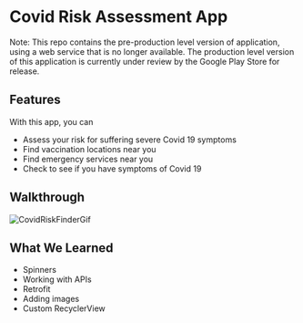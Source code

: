# Covid Risk Assessment App

Note: This repo contains the pre-production level version of application, using a web service that is no longer available. The production level version of this application is currently under review by the Google Play Store for release.

## Features

With this app, you can

- Assess your risk for suffering severe Covid 19 symptoms
- Find vaccination locations near you
- Find emergency services near you
- Check to see if you have symptoms of Covid 19

## Walkthrough

![CovidRiskFinderGif](https://user-images.githubusercontent.com/48270610/120941564-2c18f200-c6d8-11eb-8d79-51d9bac37260.gif)


## What We Learned

- Spinners
- Working with APIs
- Retrofit
- Adding images
- Custom RecyclerView
